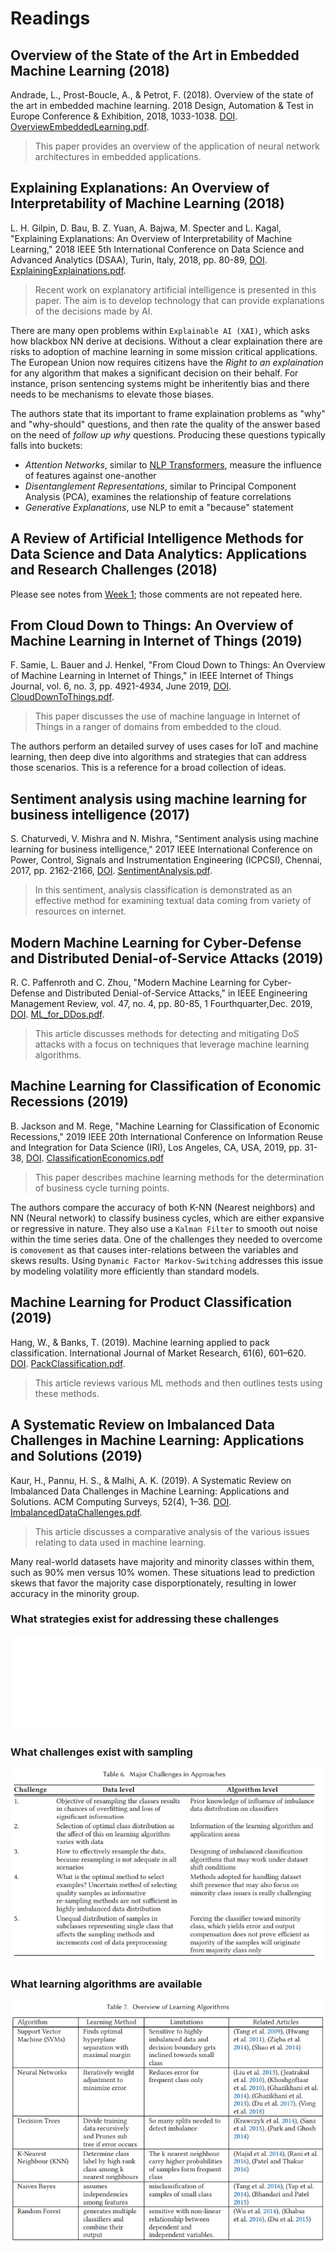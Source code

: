 # Readings

## Overview of the State of the Art in Embedded Machine Learning (2018)

Andrade, L., Prost-Boucle, A., & Petrot, F. (2018). Overview of the state of the art in embedded machine learning. 2018 Design, Automation & Test in Europe Conference & Exhibition, 2018, 1033-1038. [DOI](https://doi-org.proxy1.ncu.edu/10.23919/DATE.2018.8342164). [OverviewEmbeddedLearning.pdf](OverviewEmbeddedLearning.pdf).

> This paper provides an overview of the application of neural network architectures in embedded applications.

## Explaining Explanations: An Overview of Interpretability of Machine Learning (2018)

L. H. Gilpin, D. Bau, B. Z. Yuan, A. Bajwa, M. Specter and L. Kagal, "Explaining Explanations: An Overview of Interpretability of Machine Learning," 2018 IEEE 5th International Conference on Data Science and Advanced Analytics (DSAA), Turin, Italy, 2018, pp. 80-89, [DOI](https://doi-org.proxy1.ncu.edu/10.1109/DSAA.2018.00018). [ExplainingExplainations.pdf](ExplainingExplainations.pdf).

> Recent work on explanatory artificial intelligence is presented in this paper. The aim is to develop technology that can provide explanations of the decisions made by AI.

There are many open problems within `Explainable AI (XAI)`, which asks how blackbox NN derive at decisions.  Without a clear explaination there are risks to adoption of machine learning in some mission critical applications.  The European Union now requires citizens have the _Right to an explaination_ for any algorithm that makes a significant decision on their behalf.  For instance, prison sentencing systems might be inheritently bias and there needs to be mechanisms to elevate those biases.

The authors state that its important to frame explaination problems as "why" and "why-should" questions, and then rate the quality of the answer based on the need of _follow up why_ questions.  Producing these questions typically falls into buckets:

- *Attention Networks*, similar to [NLP Transformers](../../Week3_NLP/Videos), measure the influence of features against one-another
- *Disentanglement Representations*, similar to Principal Component Analysis (PCA), examines the relationship of feature correlations
- *Generative Explanations*, use NLP to emit a "because" statement

## A Review of Artificial Intelligence Methods for Data Science and Data Analytics: Applications and Research Challenges (2018)

Please see notes from [Week 1](../Week1_Describe/Readings); those comments are not repeated here.

## From Cloud Down to Things: An Overview of Machine Learning in Internet of Things (2019)

F. Samie, L. Bauer and J. Henkel, "From Cloud Down to Things: An Overview of Machine Learning in Internet of Things," in IEEE Internet of Things Journal, vol. 6, no. 3, pp. 4921-4934, June 2019, [DOI](https://doi-org.proxy1.ncu.edu/10.1109/JIOT.2019.2893866). [CloudDownToThings.pdf](CloudDownToThings.pdf).

> This paper discusses the use of machine language in Internet of Things in a ranger of domains from embedded to the cloud.

The authors perform an detailed survey of uses cases for IoT and machine learning, then deep dive into algorithms and strategies that can address those scenarios.  This is a reference for a broad collection of ideas.

## Sentiment analysis using machine learning for business intelligence (2017)

S. Chaturvedi, V. Mishra and N. Mishra, "Sentiment analysis using machine learning for business intelligence," 2017 IEEE International Conference on Power, Control, Signals and Instrumentation Engineering (ICPCSI), Chennai, 2017, pp. 2162-2166, [DOI](https://doi-org.proxy1.ncu.edu/10.1109/ICPCSI.2017.8392100). [SentimentAnalysis.pdf](SentimentAnalysis.pdf).

> In this sentiment, analysis classification is demonstrated as an effective method for examining textual data coming from variety of resources on internet.

## Modern Machine Learning for Cyber-Defense and Distributed Denial-of-Service Attacks (2019)

R. C. Paffenroth and C. Zhou, "Modern Machine Learning for Cyber-Defense and Distributed Denial-of-Service Attacks," in IEEE Engineering Management Review, vol. 47, no. 4, pp. 80-85, 1 Fourthquarter,Dec. 2019, [DOI](https://doi-org.proxy1.ncu.edu/10.1109/EMR.2019.2950183). [ML_for_DDos.pdf](ML_for_DDos.pdf).

> This article discusses methods for detecting and mitigating DoS attacks with a focus on techniques that leverage machine learning algorithms.

## Machine Learning for Classification of Economic Recessions (2019)

B. Jackson and M. Rege, "Machine Learning for Classification of Economic Recessions," 2019 IEEE 20th International Conference on Information Reuse and Integration for Data Science (IRI), Los Angeles, CA, USA, 2019, pp. 31-38, [DOI](https://doi-org.proxy1.ncu.edu/10.1109/IRI.2019.00019). [ClassificationEconomics.pdf](ClassificationEconomics.pdf)

> This paper describes machine learning methods for the determination of business cycle turning points.

The authors compare the accuracy of both K-NN (Nearest neighbors) and NN (Neural network) to classify business cycles, which are either expansive or regressive in nature.  They also use a `Kalman Filter` to smooth out noise within the time series data.  One of the challenges they needed to overcome is `comovement` as that causes inter-relations between the variables and skews results.  Using `Dynamic Factor Markov-Switching` addresses this issue by modeling volatility more efficiently than standard models.

## Machine Learning for Product Classification (2019)

Hang, W., & Banks, T. (2019). Machine learning applied to pack classification. International Journal of Market Research, 61(6), 601–620. [DOI](https://doi-org.proxy1.ncu.edu/10.1177/1470785319841217). [PackClassification.pdf](PackClassification.pdf).

> This article reviews various ML methods and then outlines tests using these methods.

## A Systematic Review on Imbalanced Data Challenges in Machine Learning: Applications and Solutions (2019)

Kaur, H., Pannu, H. S., & Malhi, A. K. (2019). A Systematic Review on Imbalanced Data Challenges in Machine Learning: Applications and Solutions. ACM Computing Surveys, 52(4), 1–36. [DOI](https://doi-org.proxy1.ncu.edu/10.1145/3343440). [ImbalancedDataChallenges.pdf](ImbalancedDataChallenges.pdf).

> This article discusses a comparative analysis of the various issues relating to data used in machine learning.

Many real-world datasets have majority and minority classes within them, such as 90% men versus 10% women. These situations lead to prediction skews that favor the majority case disporptionately, resulting in lower accuracy in the minority group.

### What strategies exist for addressing these challenges

![imbalanced.pdf](imbalanced.pdf)

### What challenges exist with sampling

![sampling_challenges.png](sampling_challenges.png)

### What learning algorithms are available

![learning_algos.png](learning_algos.png)